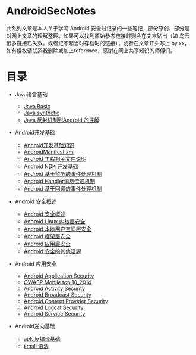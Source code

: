 # AndroidSecNotes
此系列文章是本人关于学习 Android 安全时记录的一些笔记，部分原创，部分是对网上文章的理解整理。如果可以找到原始参考链接时则会在文末贴出（如 乌云很多链接已失效，或者记不起当时存档时的链接），或者在文章开头写上 by xx，如有侵权请联系我删除或加上reference，感谢在网上共享知识的师傅们。
# 目录
* Java语言基础
	- [Java Basic](./Java语言基础/Java%20Basic.md)
	- [Java synthetic](./Java语言基础/Java%20synthetic.md)
	- [Java 反射机制到Android 的注解](./Java语言基础/Java%20反射机制到Android%20的注解.md)
	
* Android开发基础
	- [Android开发基础知识](./Android开发基础/Android开发基础知识.md)
	- [AndroidManifest.xml](./Android开发基础/AndroidManifest.xml.md)
	- [Android 工程相关文件说明](./Android开发基础/Android%20工程相关文件说明.md)
	- [Android NDK 开发基础](./Android开发基础/Android%20NDK%20开发基础.md)
	- [Android 基于监听的事件处理机制](./Android开发基础/Android%20基于监听的事件处理机制.md)
	- [Android Handler消息传递机制](./Android开发基础/Android%20Handler消息传递机制.md)
	- [Android 基于回调的事件处理机制](./Android开发基础/Android%20基于回调的事件处理机制.md)

* Android 安全概述
	- [Android 安全概述](./Android安全概述/Android%20安全概述.md)
	- [Android Linux 内核层安全](./Android安全概述/Android%20Linux%20内核层安全.md)
	- [Android 本地用户空间层安全](./Android安全概述/Android%20本地用户空间层安全.md)
	- [Android 框架层安全](./Android安全概述/Android%20框架层安全.md)
	- [Android 应用层安全](./Android安全概述/Android%20应用层安全.md)
	- [Android 安全的其他话题](./Android安全概述/Android%20安全的其他话题.md)

* Android 应用安全
	- [Android Application Security](./Android应用安全/Android%20Application%20Security.md)
	- [OWASP Mobile top 10_2014](./Android应用安全/OWASP%20Mobile%20top%2010_2014.md)
	- [Android Activity Security](./Android应用安全/Android%20Activity%20Security.md)
	- [Android Broadcast Security](./Android应用安全/Android%20Broadcast%20Security.md)
	- [Android Content Provider Security](./Android应用安全/Android%20Content%20Provider%20Security.md)
	- [Android Logcat Security](./Android应用安全/Android%20Logcat%20Security.md)
	- [Android Service Security](./Android应用安全/Android%20Service%20Security.md)
* Android逆向基础
	- [apk 反编译基础](./Android逆向基础/apk%20反编译基础.md)
	- [smali 语法](./Android逆向基础/smali%20语法.md)
	
	
	

